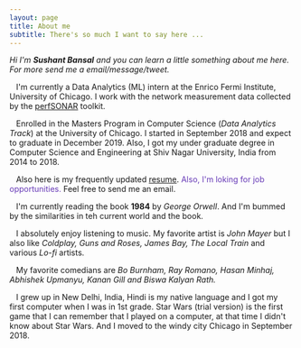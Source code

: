```yaml
---
layout: page
title: About me
subtitle: There's so much I want to say here ... 
---
```


_Hi I'm **Sushant Bansal** and you can learn a little something about me here. For more send me a email/message/tweet._

<i class="fa fa-briefcase">&nbsp;&nbsp;&nbsp;</i>I'm currently a Data Analytics (ML) intern at the Enrico Fermi Institute, University of Chicago. I work with the network measurement data collected by the [perfSONAR](https://www.perfsonar.net/about/) toolkit.

<i class="fas fa-user-graduate">&nbsp;&nbsp;&nbsp;</i>Enrolled in the Masters Program in Computer Science (*Data Analytics Track*) at the University of Chicago. I started in September 2018 and expect to graduate in December 2019. Also, I got my under graduate degree in Computer Science and Engineering at Shiv Nagar University, India from 2014 to 2018. 

<i class="fas fa-file">&nbsp;&nbsp;&nbsp;</i>Also here is my frequently updated <a href="https://docs.google.com/document/d/1GrdMX7xHfLJ88cEEGw9Na8gIZii9DTv4X7wjk9v6z5s/edit?usp=sharing" target="_blank">resume</a>. <span style="color:#673ab7">Also, I'm loking for job opportunities.</span> Feel free to send me an email.

<i class="fas fa-book">&nbsp;&nbsp;&nbsp;</i>I'm currently reading the book **1984** by *George Orwell*. And I'm bummed by the similarities in teh current world and the book. 

<i class="fas fa-music">&nbsp;&nbsp;&nbsp;</i>I absolutely enjoy listening to music. My favorite artist is *John Mayer* but I also like *Coldplay, Guns and Roses, James Bay, The Local Train* and various *Lo-fi* artists. 

<i class="fas fa-grin-squint-tears">&nbsp;&nbsp;&nbsp;</i>My favorite comedians are *Bo Burnham,  Ray Romano, Hasan Minhaj, Abhishek Upmanyu, Kanan Gill and Biswa Kalyan Rath.*

<i class="fas fa-history">&nbsp;&nbsp;&nbsp;</i>I grew up in New Delhi, India, Hindi is my native language and I got my first computer when I was in 1st grade. Star Wars (trial version) is the first game that I can remember that I played on a computer, at that time I didn't know about Star Wars. And I moved to the windy city Chicago in September 2018.